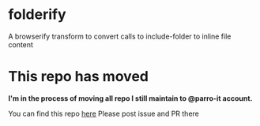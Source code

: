 # folderify
A browserify transform to convert calls to include-folder to inline file content


# This repo has moved 

__I'm in the process of moving all repo I still maintain to @parro-it account.__

You can find this repo [here](https://github.com/parro-it/folderify)
Please post issue and PR there
